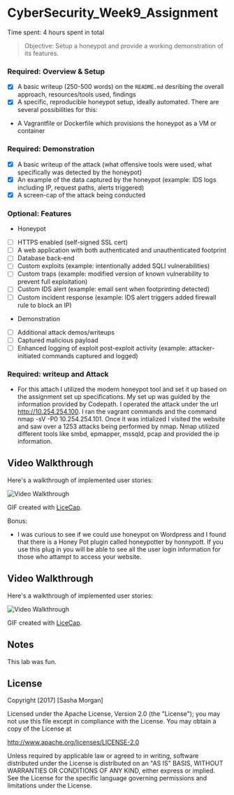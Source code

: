 # CyberSecurity_Week9_Assignment

Time spent: 4 hours spent in total

> Objective: Setup a honeypot and provide a working demonstration of its features.

### Required: Overview & Setup

- [x] A basic writeup (250-500 words) on the `README.md` desribing the overall approach, resources/tools used, findings
- [x] A specific, reproducible honeypot setup, ideally automated. There are several possibilities for this:
- A Vagrantfile or Dockerfile which provisions the honeypot as a VM or container

### Required: Demonstration

- [x] A basic writeup of the attack (what offensive tools were used, what specifically was detected by the honeypot)
- [x] An example of the data captured by the honeypot (example: IDS logs including IP, request paths, alerts triggered)
- [x] A screen-cap of the attack being conducted

### Optional: Features
- Honeypot
- [ ] HTTPS enabled (self-signed SSL cert)
- [ ] A web application with both authenticated and unauthenticated footprint
- [ ] Database back-end
- [ ] Custom exploits (example: intentionally added SQLI vulnerabilities)
- [ ] Custom traps (example: modified version of known vulnerability to prevent full exploitation)
- [ ] Custom IDS alert (example: email sent when footprinting detected)
- [ ] Custom incident response (example: IDS alert triggers added firewall rule to block an IP)
- Demonstration
- [ ] Additional attack demos/writeups
- [ ] Captured malicious payload
- [ ] Enhanced logging of exploit post-exploit activity (example: attacker-initiated commands captured and logged)

### Required: writeup and Attack
- For this attach I utilized the modern honeypot tool and set it up based on the assignment set up specifications.  My set up was guided by the information provided by Codepath.  I operated the attack under the url http://10.254.254.100.  I ran the vagrant commands and the command nmap -sV -P0 10.254.254.101.  Once it was intialized I visited the website and saw over a 1253 attacks being performed by nmap.  Nmap utilized different tools like smbd, epmapper, mssqld, pcap and provided the ip information.

## Video Walkthrough


Here's a walkthrough of implemented user stories:

<img src='http://i.imgur.com/0B9eL31.gif' title='Video Walkthrough' width='' alt='Video Walkthrough' />

GIF created with [LiceCap](http://www.cockos.com/licecap/).

Bonus:
- I was curious to see if we could use honeypot on Wordpress and I found that there is a Honey Pot plugin called honeypotter by honnypott.  If you use this plug in you will be able to see all the user login information for those who attampt to access your website.

## Video Walkthrough


Here's a walkthrough of implemented user stories:

<img src='http://i.imgur.com/Umi5H8o.gif' title='Video Walkthrough' width='' alt='Video Walkthrough' />

GIF created with [LiceCap](http://www.cockos.com/licecap/).


## Notes
This lab was fun.

## License

Copyright [2017] [Sasha Morgan]

Licensed under the Apache License, Version 2.0 (the "License");
you may not use this file except in compliance with the License.
You may obtain a copy of the License at

http://www.apache.org/licenses/LICENSE-2.0

Unless required by applicable law or agreed to in writing, software
distributed under the License is distributed on an "AS IS" BASIS,
WITHOUT WARRANTIES OR CONDITIONS OF ANY KIND, either express or implied.
See the License for the specific language governing permissions and
limitations under the License.
